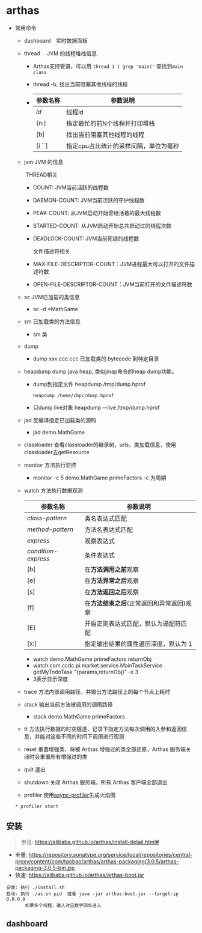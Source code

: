 # arthas

* 常用命令
	* dashboard　实时数据面板
	
	* thread　 	JVM 的线程堆栈信息
	  
	  * Arthas支持管道，可以用 `thread 1 | grep 'main('` 查找到`main class`
	  
	  * thread -b, 找出当前阻塞其他线程的线程
	  
	  * | 参数名称 | 参数说明                              |
	    | -------- | ------------------------------------- |
	    | *id*     | 线程id                                |
	    | [n:]     | 指定最忙的前N个线程并打印堆栈         |
	    | [b]      | 找出当前阻塞其他线程的线程            |
	    | [i ``]   | 指定cpu占比统计的采样间隔，单位为毫秒 |
	  
	* jvm  JVM 的信息
	
	  ​       THREAD相关
	
	  * COUNT: JVM当前活跃的线程数
	
	  * DAEMON-COUNT: JVM当前活跃的守护线程数
	
	  * PEAK-COUNT: 从JVM启动开始曾经活着的最大线程数
	
	  * STARTED-COUNT: 从JVM启动开始总共启动过的线程次数
	
	  * DEADLOCK-COUNT: JVM当前死锁的线程数
	
	    文件描述符相关
	
	  * MAX-FILE-DESCRIPTOR-COUNT：JVM进程最大可以打开的文件描述符数
	
	  * OPEN-FILE-DESCRIPTOR-COUNT：JVM当前打开的文件描述符数
	
	* sc  JVM已加载的类信息
	  
	  * sc -d *MathGame
	  
	* sm		已加载类的方法信息
	
	  * sm 类
	
	* dump
	
	  * dump xxx.ccc.ccc 已加载类的 bytecode 到特定目录
	
	* heapdump dump java heap, 类似jmap命令的heap dump功能。
	
	  * dump到指定文件 heapdump /tmp/dump.hprof
	
	    ```
	    heapdump /home/cbpc/dump.hprof
	    ```
	
	    
	
	  * 只dump live对象 heapdump --live /tmp/dump.hprof
	
	* jad		反编译指定已加载类的源码
	  
	  * jad demo.MathGame
	  
	* classloader	查看classloader的继承树，urls，类加载信息，使用classloader去getResource
	
	* monitor	方法执行监控
	
	  * monitor -c 5 demo.MathGame primeFactors    -c 为周期
	
	* watch		方法执行数据观测
	  
	  | 参数名称            | 参数说明                                   |
	  | ------------------- | ------------------------------------------ |
	  | *class-pattern*     | 类名表达式匹配                             |
	  | *method-pattern*    | 方法名表达式匹配                           |
	  | *express*           | 观察表达式                                 |
	  | *condition-express* | 条件表达式                                 |
	  | [b]                 | 在**方法调用之前**观察                     |
	  | [e]                 | 在**方法异常之后**观察                     |
	  | [s]                 | 在**方法返回之后**观察                     |
	  | [f]                 | 在**方法结束之后**(正常返回和异常返回)观察 |
	  | [E]                 | 开启正则表达式匹配，默认为通配符匹配       |
	  | [x:]                | 指定输出结果的属性遍历深度，默认为 1       |
	  
	  * watch demo.MathGame primeFactors returnObj 
	  *  watch com.ccdc.pi.market.service.MainTaskService getMyTodoTask "{params,returnObj}" -x 3
	    * 3表示显示深度
	  
	* trace		方法内部调用路径，并输出方法路径上的每个节点上耗时
	
	* stack		输出当前方法被调用的调用路径
	
	  * stack demo.MathGame primeFactors
	
	* tt 		方法执行数据的时空隧道，记录下指定方法每次调用的入参和返回信息，并能对这些不同的时间下调用进行观测
	
	* reset		重置增强类，将被 Arthas 增强过的类全部还原，Arthas 服务端关闭时会重置所有增强过的类
	
	* quit		退出
	
	* shutdown	关闭 Arthas 服务端，所有 Arthas 客户端全部退出
	
	*  profiler  使用[async-profiler](https://github.com/jvm-profiling-tools/async-profiler)生成火焰图
	
	  * profiler start

## 安装
> 参见: https://alibaba.github.io/arthas/install-detail.html#
* 全量: https://repository.sonatype.org/service/local/repositories/central-proxy/content/com/taobao/arthas/arthas-packaging/3.0.5/arthas-packaging-3.0.5-bin.zip
* 快速: https://alibaba.github.io/arthas/arthas-boot.jar

```
安装: 执行 ./install.sh
启动: 执行 ./as.sh pid  或者 java -jar arthas-boot.jar --target-ip 0.0.0.0
	   如果多个线程，输入对应数字回车进入
```

## dashboard


